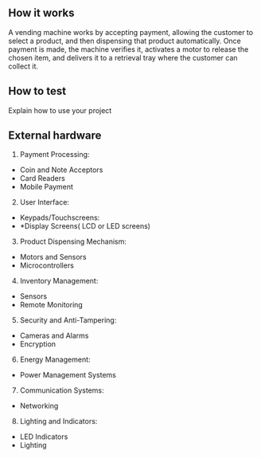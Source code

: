 <!---

This file is used to generate your project datasheet. Please fill in the information below and delete any unused
sections.

You can also include images in this folder and reference them in the markdown. Each image must be less than
512 kb in size, and the combined size of all images must be less than 1 MB.
-->

## How it works

A vending machine works by accepting payment, allowing the customer to select a product, and then dispensing that product automatically. Once payment is made, the machine verifies it, activates a motor to release the chosen item, and delivers it to a retrieval tray where the customer can collect it.

## How to test

Explain how to use your project

## External hardware

 1. Payment Processing:
   - Coin and Note Acceptors
   - Card Readers
   - Mobile Payment

 2. User Interface:
   - Keypads/Touchscreens:
   - *Display Screens( LCD or LED screens)

 3. Product Dispensing Mechanism:
   - Motors and Sensors
   - Microcontrollers

 4. Inventory Management:
   - Sensors
   - Remote Monitoring

 5. Security and Anti-Tampering:
   - Cameras and Alarms
   - Encryption

 6. Energy Management:
   - Power Management Systems
 7. Communication Systems:
   - Networking

 8. Lighting and Indicators:
   - LED Indicators
   - Lighting
